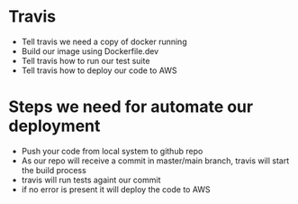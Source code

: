 # Travis 

- Tell travis we need a copy of docker running
- Build our image using Dockerfile.dev
- Tell travis how to run our test suite
- Tell travis how to deploy our code to AWS


# Steps we need for automate our deployment
- Push your code from local system to github repo
- As our repo will receive a commit in master/main branch, travis will start the build process
- travis will run tests againt our commit
- if no error is present it will deploy the code to AWS
